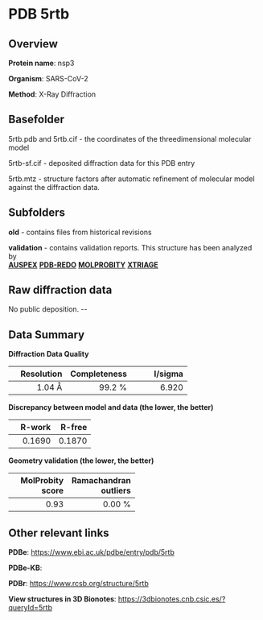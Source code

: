 # PDB 5rtb

## Overview

**Protein name**: nsp3

**Organism**: SARS-CoV-2

**Method**: X-Ray Diffraction



## Basefolder

5rtb.pdb and 5rtb.cif - the coordinates of the threedimensional molecular model

5rtb-sf.cif - deposited diffraction data for this PDB entry

5rtb.mtz - structure factors after automatic refinement of molecular model against the diffraction data.

## Subfolders



**old** - contains files from historical revisions

**validation** - contains validation reports. This structure has been analyzed by <br>[**AUSPEX**](https://github.com/thorn-lab/coronavirus_structural_task_force/tree/master/pdb/nsp3/SARS-CoV-2/5rtb/validation/auspex) [**PDB-REDO**](https://github.com/thorn-lab/coronavirus_structural_task_force/tree/master/pdb/nsp3/SARS-CoV-2/5rtb/validation/pdb-redo) [**MOLPROBITY**](https://github.com/thorn-lab/coronavirus_structural_task_force/tree/master/pdb/nsp3/SARS-CoV-2/5rtb/validation/molprobity) [**XTRIAGE**](https://github.com/thorn-lab/coronavirus_structural_task_force/blob/master/pdb/nsp3/SARS-CoV-2/5rtb/validation/Xtriage_output.log)  



## Raw diffraction data

No public deposition. --<br> 

## Data Summary
**Diffraction Data Quality**

|   | Resolution | Completeness| I/sigma |
|---|-------------:|----------------:|--------------:|
|   |1.04 Å|99.2  %|<img width=50/>6.920|

**Discrepancy between model and data (the lower, the better)**

|   | **R-work**| **R-free**   
|---|-------------:|----------------:|           
||  0.1690|  0.1870|

**Geometry validation (the lower, the better)**

|   |**MolProbity<br>score**| **Ramachandran<br>outliers** 
|---|-------------:|----------------:|
||  0.93|  0.00 %|

 

 



## Other relevant links 
**PDBe**:  https://www.ebi.ac.uk/pdbe/entry/pdb/5rtb

**PDBe-KB**:  
 
**PDBr**: https://www.rcsb.org/structure/5rtb 

**View structures in 3D Bionotes**: https://3dbionotes.cnb.csic.es/?queryId=5rtb

